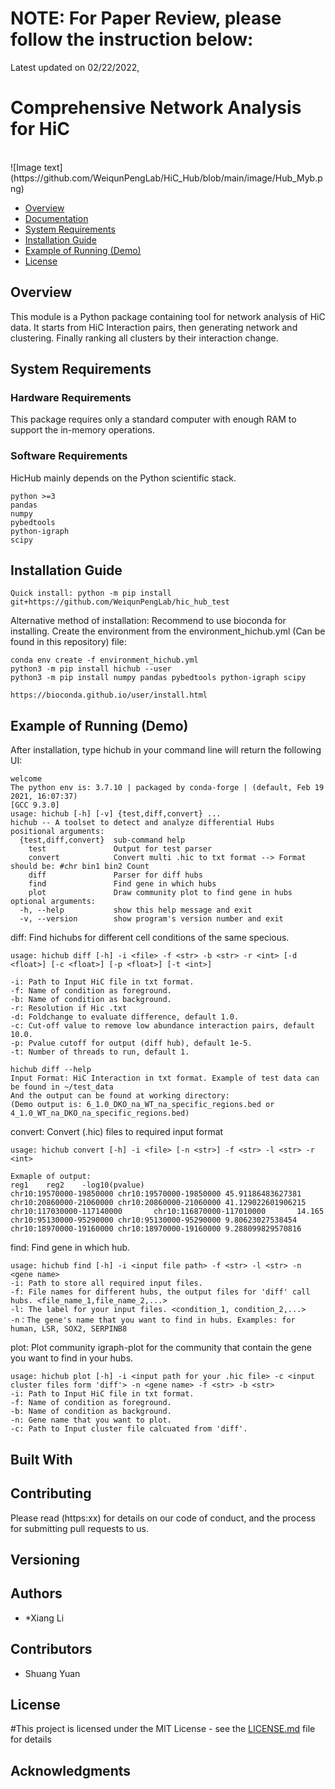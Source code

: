 # NOTE: For Paper Review, please follow the instruction below:
Latest updated on 02/22/2022,

# Comprehensive Network Analysis for HiC

<br>
![Image text](https://github.com/WeiqunPengLab/HiC_Hub/blob/main/image/Hub_Myb.png)
<br>

- [Overview](#overview)
- [Documentation](#documentation)
- [System Requirements](#system-requirements)
- [Installation Guide](#installation-guide)
- [Example of Running (Demo)](#Example_Running)
- [License](#license)

## Overview
This module is a Python package containing tool for network analysis of HiC data.
It starts from HiC Interaction pairs, then generating network and clustering. Finally ranking all clusters by their interaction change.

## System Requirements
### Hardware Requirements

This package requires only a standard computer with enough RAM to support the in-memory operations.

### Software Requirements

HicHub mainly depends on the Python scientific stack.

```
python >=3
pandas
numpy
pybedtools
python-igraph
scipy
```

## Installation Guide

```
Quick install: python -m pip install git+https://github.com/WeiqunPengLab/hic_hub_test
```

Alternative method of installation:
Recommend to use bioconda for installing.
Create the environment from the environment_hichub.yml (Can be found in this repository) file:
```
conda env create -f environment_hichub.yml
python3 -m pip install hichub --user
python3 -m pip install numpy pandas pybedtools python-igraph scipy
```

```
https://bioconda.github.io/user/install.html
```

## Example of Running (Demo)
After installation, type hichub in your command line will return the following UI:
```
welcome
The python env is: 3.7.10 | packaged by conda-forge | (default, Feb 19 2021, 16:07:37)
[GCC 9.3.0]
usage: hichub [-h] [-v] {test,diff,convert} ...
hichub -- A toolset to detect and analyze differential Hubs
positional arguments:
  {test,diff,convert}  sub-command help
    test               Output for test parser
    convert            Convert multi .hic to txt format --> Format should be: #chr bin1 bin2 Count
    diff               Parser for diff hubs
    find               Find gene in which hubs
    plot               Draw community plot to find gene in hubs
optional arguments:
  -h, --help           show this help message and exit
  -v, --version        show program's version number and exit
```

diff:
Find hichubs for different cell conditions of the same specious.
```
usage: hichub diff [-h] -i <file> -f <str> -b <str> -r <int> [-d <float>] [-c <float>] [-p <float>] [-t <int>]

-i: Path to Input HiC file in txt format.
-f: Name of condition as foreground.
-b: Name of condition as background.
-r: Resolution if Hic .txt
-d: Foldchange to evaluate difference, default 1.0.
-c: Cut-off value to remove low abundance interaction pairs, default 10.0.
-p: Pvalue cutoff for output (diff hub), default 1e-5.
-t: Number of threads to run, default 1.

hichub diff --help 
Input Format: HiC Interaction in txt format. Example of test data can be found in ~/test_data
And the output can be found at working directory: 
(Demo output is: 6_1.0_DKO_na_WT_na_specific_regions.bed or 4_1.0_WT_na_DKO_na_specific_regions.bed)
```

convert:
Convert (.hic) files to required input format
```
usage: hichub convert [-h] -i <file> [-n <str>] -f <str> -l <str> -r <int>

Exmaple of output: 
reg1    reg2    -log10(pvalue)
chr10:19570000-19850000 chr10:19570000-19850000 45.91186483627381
chr10:20860000-21060000 chr10:20860000-21060000 41.129022601906215
chr10:117030000-117140000       chr10:116870000-117010000       14.165
chr10:95130000-95290000 chr10:95130000-95290000 9.80623027538454
chr10:18970000-19160000 chr10:18970000-19160000 9.288099829570816
```

find:
Find gene in which hub.
```
usage: hichub find [-h] -i <input file path> -f <str> -l <str> -n <gene name>
-i: Path to store all required input files.
-f: File names for different hubs, the output files for 'diff' call hubs. <file_name_1,file_name_2,...>
-l: The label for your input files. <condition_1, condition_2,...>
-n：The gene's name that you want to find in hubs. Examples: for human, LSR, SOX2, SERPINB8
```

plot:
Plot community igraph-plot for the community that contain the gene you want to find in your hubs.
```
usage: hichub plot [-h] -i <input path for your .hic file> -c <input cluster files form 'diff'> -n <gene name> -f <str> -b <str>
-i: Path to Input HiC file in txt format.
-f: Name of condition as foreground.
-b: Name of condition as background.
-n: Gene name that you want to plot.
-c: Path to Input cluster file calcuated from 'diff'.
```

## Built With

## Contributing

Please read (https:xx) for details on our code of conduct, and the process for submitting pull requests to us.

## Versioning

## Authors

* *Xiang Li  

## Contributors
* Shuang Yuan
## License

#This project is licensed under the MIT License - see the [LICENSE.md](LICENSE.md) file for details

## Acknowledgments


